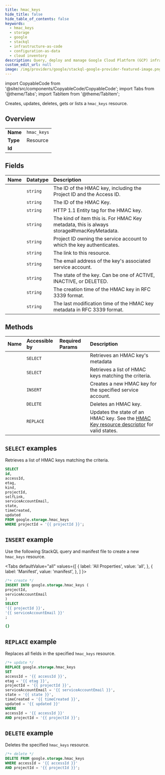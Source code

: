 ```yaml
---
title: hmac_keys
hide_title: false
hide_table_of_contents: false
keywords:
  - hmac_keys
  - storage
  - google
  - stackql
  - infrastructure-as-code
  - configuration-as-data
  - cloud inventory
description: Query, deploy and manage Google Cloud Platform (GCP) infrastructure and resources using SQL
custom_edit_url: null
image: /img/providers/google/stackql-google-provider-featured-image.png
---
```


import CopyableCode from '@site/src/components/CopyableCode/CopyableCode';
import Tabs from '@theme/Tabs';
import TabItem from '@theme/TabItem';

Creates, updates, deletes, gets or lists a <code>hmac_keys</code> resource.

## Overview
<table><tbody>
<tr><td><b>Name</b></td><td><code>hmac_keys</code></td></tr>
<tr><td><b>Type</b></td><td>Resource</td></tr>
<tr><td><b>Id</b></td><td><CopyableCode code="google.storage.hmac_keys" /></td></tr>
</tbody></table>

## Fields
| Name | Datatype | Description |
|:-----|:---------|:------------|
| <CopyableCode code="id" /> | `string` | The ID of the HMAC key, including the Project ID and the Access ID. |
| <CopyableCode code="accessId" /> | `string` | The ID of the HMAC Key. |
| <CopyableCode code="etag" /> | `string` | HTTP 1.1 Entity tag for the HMAC key. |
| <CopyableCode code="kind" /> | `string` | The kind of item this is. For HMAC Key metadata, this is always storage#hmacKeyMetadata. |
| <CopyableCode code="projectId" /> | `string` | Project ID owning the service account to which the key authenticates. |
| <CopyableCode code="selfLink" /> | `string` | The link to this resource. |
| <CopyableCode code="serviceAccountEmail" /> | `string` | The email address of the key's associated service account. |
| <CopyableCode code="state" /> | `string` | The state of the key. Can be one of ACTIVE, INACTIVE, or DELETED. |
| <CopyableCode code="timeCreated" /> | `string` | The creation time of the HMAC key in RFC 3339 format. |
| <CopyableCode code="updated" /> | `string` | The last modification time of the HMAC key metadata in RFC 3339 format. |

## Methods
| Name | Accessible by | Required Params | Description |
|:-----|:--------------|:----------------|:------------|
| <CopyableCode code="get" /> | `SELECT` | <CopyableCode code="accessId, projectId" /> | Retrieves an HMAC key's metadata |
| <CopyableCode code="list" /> | `SELECT` | <CopyableCode code="projectId" /> | Retrieves a list of HMAC keys matching the criteria. |
| <CopyableCode code="create" /> | `INSERT` | <CopyableCode code="projectId, serviceAccountEmail" /> | Creates a new HMAC key for the specified service account. |
| <CopyableCode code="delete" /> | `DELETE` | <CopyableCode code="accessId, projectId" /> | Deletes an HMAC key. |
| <CopyableCode code="update" /> | `REPLACE` | <CopyableCode code="accessId, projectId" /> | Updates the state of an HMAC key. See the [HMAC Key resource descriptor](https://cloud.google.com/storage/docs/json_api/v1/projects/hmacKeys/update#request-body) for valid states. |

## `SELECT` examples

Retrieves a list of HMAC keys matching the criteria.

```sql
SELECT
id,
accessId,
etag,
kind,
projectId,
selfLink,
serviceAccountEmail,
state,
timeCreated,
updated
FROM google.storage.hmac_keys
WHERE projectId = '{{ projectId }}'; 
```

## `INSERT` example

Use the following StackQL query and manifest file to create a new <code>hmac_keys</code> resource.

<Tabs
    defaultValue="all"
    values={[
        { label: 'All Properties', value: 'all', },
        { label: 'Manifest', value: 'manifest', },
    ]
}>
<TabItem value="all">

```sql
/*+ create */
INSERT INTO google.storage.hmac_keys (
projectId,
serviceAccountEmail
)
SELECT 
'{{ projectId }}',
'{{ serviceAccountEmail }}'
;
```
</TabItem>
<TabItem value="manifest">

```yaml
{}

```
</TabItem>
</Tabs>

## `REPLACE` example

Replaces all fields in the specified <code>hmac_keys</code> resource.

```sql
/*+ update */
REPLACE google.storage.hmac_keys
SET 
accessId = '{{ accessId }}',
etag = '{{ etag }}',
projectId = '{{ projectId }}',
serviceAccountEmail = '{{ serviceAccountEmail }}',
state = '{{ state }}',
timeCreated = '{{ timeCreated }}',
updated = '{{ updated }}'
WHERE 
accessId = '{{ accessId }}'
AND projectId = '{{ projectId }}';
```

## `DELETE` example

Deletes the specified <code>hmac_keys</code> resource.

```sql
/*+ delete */
DELETE FROM google.storage.hmac_keys
WHERE accessId = '{{ accessId }}'
AND projectId = '{{ projectId }}';
```
